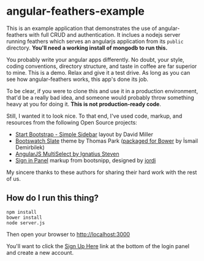 
# angular-feathers-example

This is an example application that demonstrates the use of angular-feathers with full CRUD and authentication. It inclues a nodejs server running feathers which serves an angularjs application from its `public` directory. **You'll need a working install of mongodb to run this.**

You probably write your angular apps differently. No doubt, your style, coding conventions, directory structure, and taste in coffee are far superior to mine. This is a demo. Relax and give it a test drive. As long as you can see how angular-feathers works, this app's done its job.

To be clear, if you were to clone this and use it in a production environment, that'd be a really bad idea, and someone would probably throw something heavy at you for doing it. **This is not production-ready code**.

Still, I wanted it to look nice. To that end, I've used code, markup, and resources from the following Open Source projects:

- [Start Bootstrap - Simple Sidebar](https://github.com/ironsummitmedia/startbootstrap-simple-sidebar) layout by David Miller
- [Bootswatch Slate](https://github.com/thomaspark/bootswatch/) theme by Thomas Park ([packaged for Bower](https://github.com/dbtek/bootswatch-dist) by İsmail Demirbilek)
- [AngularJS MultiSelect by Ignatius Steven](https://github.com/isteven/angular-multi-select)
- [Sign in Panel](http://bootsnipp.com/snippets/featured/sign-in-panel) markup from bootsnipp, designed by [jordi](http://bootsnipp.com/jordi)

My sincere thanks to these authors for sharing their hard work with the rest of us.


## How do I run this thing?

    npm install
    bower install
    node server.js

Then open your browser to [http://localhost:3000](http://localhost:3000)

You'll want to click the [Sign Up Here](http://localhost:3000/#/signup) link at the bottom of the login panel and create a new account.


